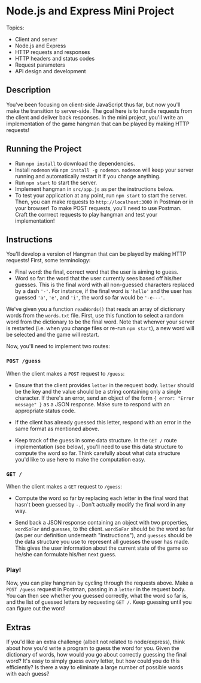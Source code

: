 # Node.js and Express Mini Project
Topics:
  * Client and server
  * Node.js and Express
  * HTTP requests and responses
  * HTTP headers and status codes
  * Request parameters
  * API design and development

## Description
You've been focusing on client-side JavaScript thus far, but now you'll make the
transition to server-side. The goal here is to handle requests from the client
and deliver back responses. In the mini project, you'll write an implementation
of the game hangman that can be played by making HTTP requests!

## Running the Project
- Run `npm install` to download the dependencies.
- Install `nodemon` via `npm install -g nodemon`. `nodemon` will keep your
  server running and automatically restart it if you change anything.
- Run `npm start` to start the server.
- Implement hangman in `src/app.js` as per the instructions below.
- To test your application at any point, run `npm start` to start the server.
  Then, you can make requests to `http://localhost:3000` in Postman or in your
  browser! To make POST requests, you'll need to use Postman. Craft the
  corrrect requests to play hangman and test your implementation!

## Instructions
You'll develop a version of Hangman that can be played by making HTTP requests!
First, some terminology:

- Final word: the final, correct word that the user is aiming to guess.
- Word so far: the word that the user currently sees based off his/her guesses.
  This is the final word with all non-guessed characters replaced by a dash
  `'-'`. For instance, if the final word is `'hello'` and the user has guessed
  `'a'`, `'e'`, and `'i'`, the word so far would be `'-e---'`.

We've given you a function `readWords()` that reads an array of dictionary words
from the `words.txt` file. First, use this function to select a random word from
the dictionary to be the final word. Note that whenver your server is restarted
(i.e. when you change files or re-run `npm start`), a new word will be selected
and the game will restart.

Now, you'll need to implement two routes:

### `POST /guess`
When the client makes a `POST` request to `/guess`:

- Ensure that the client provides `letter` in the request body. `letter` should
  be the key and the value should be a string containing only a single
  character. If there's an error, send an object of the form
  `{ error: "Error message" }` as a JSON response. Make sure to respond with
  an appropriate status code.

- If the client has already guessed this letter, respond with an error in the
  same format as mentioned above.

- Keep track of the guess in some data structure. In the `GET /` route
  implementation (see below), you'll need to use this data structure to compute
  the word so far. Think carefully about what data structure you'd like to use
  here to make the computation easy.

### `GET /`
When the client makes a `GET` request to `/guess`:

- Compute the word so far by replacing each letter in the final word that hasn't
  been guessed by `-`. Don't actually modify the final word in any way.

- Send back a JSON response containing an object with two properties,
  `wordSoFar` and `guesses`, to the client. `wordSoFar` should be the word so
  far (as per our definition underneath "Instructions"), and `guesses` should be
  the data structure you use to represent all guesses the user has made. This
  gives the user information about the current state of the game so he/she can
  formulate his/her next guess.

### Play!
Now, you can play hangman by cycling through the requests above. Make a `POST
/guess` request in Postman, passing in a `letter` in the request body. You can
then see whether you guessed correctly, what the word so far is, and the list
of guessed letters by requesting `GET /`. Keep guessing until you can figure out
the word!

## Extras
If you'd like an extra challenge (albeit not related to node/express), think
about how you'd write a program to guess the word for you. Given the dictionary
of words, how would you go about correctly guessing the final word? It's easy to
simply guess every letter, but how could you do this efficiently? Is there a way
to eliminate a large number of possible words with each guess?
